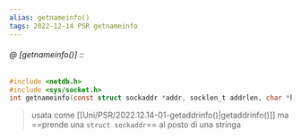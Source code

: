 ```yaml
---
alias: getnameinfo()
tags: 2022-12-14 PSR getnameinfo
---
```


###### @ [getnameinfo()] ::
```c
#include <netdb.h>  
#include <sys/socket.h>  
int getnameinfo(const struct sockaddr *addr, socklen_t addrlen, char *host, size_t hostlen, char *service, size_t servicelen,int flags);
```
> usata come [[Uni/PSR/2022.12.14-01-getaddrinfo()|getaddrinfo()]] ma ==prende una `struct sockaddr`== al posto di una stringa
<!--ID: 1672771105211-->
